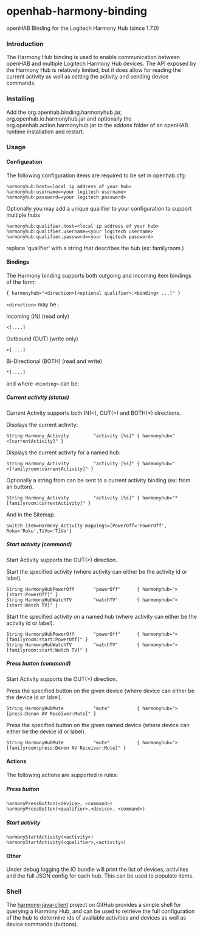 openhab-harmony-binding
=======================

openHAB Binding for the Logitech Harmony Hub (since 1.7.0)


### Introduction

The Harmony Hub binding is used to enable communication between openHAB and multiple Logitech Harmony Hub devices. The API exposed by the Harmony Hub is relatively limited, but it does allow for reading the current activity as well as setting the activity and sending device commands.

### Installing

Add the org.openhab.binding.harmonyhub<version>.jar, org.openhab.io.harmonyhub<version>.jar and optionally the org.openhab.action.harmonyhub<version>.jar to the addons folder of an openHAB runtime installation and restart.

### Usage

#### Configuration

The following configuration items are required to be set in openhab.cfg:

	harmonyhub:host=<local ip address of your hub>
	harmonyhub:username=<your logitech username>
	harmonyhub:password=<your logitech password>

Optionally you may add a unique qualifier to your configuration to support multiple hubs


	harmonyhub:qualifier.host=<local ip address of your hub>
	harmonyhub:qualifier.username=<your logitech username>
	harmonyhub:qualifier.password=<your logitech password>

replace 'qualifier' with a string that describes the hub (ex: familyroom )

#### Bindings

The Harmony binding supports both outgoing and incoming item bindings of the form:

    { harmonyhub="<direction>[<optional qualifier>:<binding> ...]" }

`<direction>` may be :

Incoming (IN) (read only)

	<[....]

Outbound (OUT) (write only)

	>[....]
Bi-Directional (BOTH) (read and write)

	*[....]

and where `<binding>` can be:

##### Current activity (status)
Current Activity supports both IN(<), OUT(>) and BOTH(*) directions.

Displays the current activity:

    String Harmony_Activity         "activity [%s]" { harmonyhub="<[currentActivity]" }

Displays the current activity for a named hub:

    String Harmony_Activity         "activity [%s]" { harmonyhub="<[familyroom:currentActivity]" }

Optionally a string from can be sent to a current activity binding (ex: from an button).

	String Harmony_Activity         "activity [%s]" { harmonyhub="*[familyroom:currentActivity]" }

And in the Sitemap.

	Switch item=Harmony_Activity mappings=[PowerOff='PowerOff', Roku='Roku',TiVo='TiVo']
    
##### Start activity (command)

Start Activity supports the OUT(>) direction.

Start the specified activity (where activity can either be the activity id or label).

	String HarmonyHubPowerOff       "powerOff"      { harmonyhub=">[start:PowerOff]" }
	String HarmonyHubWatchTV        "watchTV"       { harmonyhub=">[start:Watch TV]" }

Start the specified activity on a named hub (where activity can either be the activity id or label).

	String HarmonyHubPowerOff       "powerOff"      { harmonyhub=">[familyroom:start:PowerOff]" }
	String HarmonyHubWatchTV        "watchTV"       { harmonyhub=">[familyroom:start:Watch TV]" }

##### Press button (command)

Start Activity supports the OUT(>) direction.

Press the specified button on the given device (where device can either be the device id or label).

	String HarmonyHubMute           "mute"          { harmonyhub=">[press:Denon AV Receiver:Mute]" }

Press the specified button on the given named device (where device can either be the device id or label).

	String HarmonyHubMute           "mute"          { harmonyhub=">[familyroom:press:Denon AV Receiver:Mute]" }


#### Actions

The following actions are supported in rules:

##### Press button

	harmonyPressButton(<device>, <command>)
	harmonyPressButton(<qualifier>,<device>, <command>)

##### Start activity

	harmonyStartActivity(<activity>)
	harmonyStartActivity(<qualifier>,<activity>)

#### Other
 Under debug logging the IO bundle will print the list of devices, activities and the full JSON config for each hub.  This can be used to populate items.
 
### Shell

The [harmony-java-client](https://github.com/tuck182/harmony-java-client) project on GitHub provides a simple shell for querying a Harmony Hub, and can be used to retrieve the full configuration of the hub to determine ids of available activities and devices as well as device commands (buttons).
